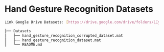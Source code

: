 # Hand Gesture Recognition Datasets

```bash
Link Google Drive Datasets: [https://drive.google.com/drive/folders/1IyUM7Pd4lgo2Zb2aSyTBuXb4_vyg60tc?usp=drive_link]

├── Datasets
│   ├── hand_gesture_recognition_corrupted_dataset.mat
│   ├── hand_gesture_recognition_dataset.mat
│   └── README.md
```

